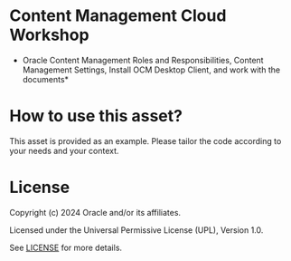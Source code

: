 # Content Management Cloud Workshop
 
* Oracle Content Management Roles and Responsibilities, Content Management Settings, Install OCM Desktop Client, and work with the documents*
 
# How to use this asset?
 
This asset is provided as an example. Please tailor the code according to your needs and your context.
 
# License

Copyright (c) 2024 Oracle and/or its affiliates.

Licensed under the Universal Permissive License (UPL), Version 1.0.

See [LICENSE](https://github.com/oracle-devrel/technology-engineering/blob/main/LICENSE) for more details.
